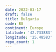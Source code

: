 ```yaml
---
date: 2022-03-17
draft: false
title: Bulgaria
code: BG
continent: Europe
latitude: '42.733883'
longitude: '25.48583'
repo_count: 1
---
```



